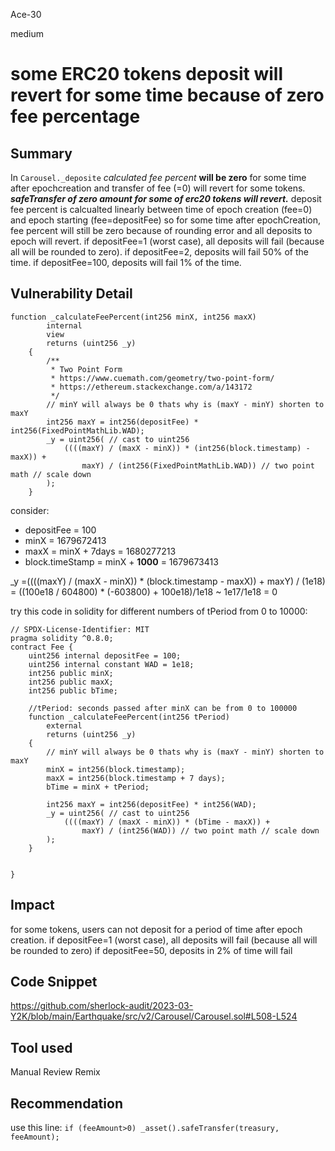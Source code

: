 Ace-30

medium

# some ERC20 tokens deposit will revert for some time because of zero fee percentage

## Summary
In `Carousel._deposite` _calculated fee percent_ **will be zero** for some time after epochcreation and transfer of fee (=0) will revert for some tokens.  **_safeTransfer of zero amount for some of erc20 tokens will revert._**
deposit fee percent is calcualted linearly between time of epoch creation (fee=0) and epoch starting (fee=depositFee)
so for some time after epochCreation, fee percent will still be zero because of rounding error and all deposits to epoch will revert.
if depositFee=1 (worst case), all deposits will fail (because all will be rounded to zero).
if depositFee=2, deposits will fail 50% of the time.
if depositFee=100, deposits will fail 1% of the time.

## Vulnerability Detail
```solidity
function _calculateFeePercent(int256 minX, int256 maxX)
        internal
        view
        returns (uint256 _y)
    {
        /**
         * Two Point Form
         * https://www.cuemath.com/geometry/two-point-form/
         * https://ethereum.stackexchange.com/a/143172
         */
        // minY will always be 0 thats why is (maxY - minY) shorten to maxY
        int256 maxY = int256(depositFee) * int256(FixedPointMathLib.WAD);
        _y = uint256( // cast to uint256
            ((((maxY) / (maxX - minX)) * (int256(block.timestamp) - maxX)) +
                maxY) / (int256(FixedPointMathLib.WAD)) // two point math // scale down
        );
    }
```

consider:
- depositFee = 100
- minX = 1679672413
- maxX = minX + 7days = 1680277213
- block.timeStamp = minX + **1000**  = 1679673413

_y =((((maxY) / (maxX - minX)) * (block.timestamp - maxX)) + maxY) / (1e18) = ((100e18 / 604800) * (-603800) + 100e18)/1e18 ~ 1e17/1e18 = 0

try this code in solidity for different numbers of tPeriod from 0 to 10000:
```solidity
// SPDX-License-Identifier: MIT
pragma solidity ^0.8.0;
contract Fee {
    uint256 internal depositFee = 100;
    uint256 internal constant WAD = 1e18;
    int256 public minX;
    int256 public maxX;
    int256 public bTime; 
    
    //tPeriod: seconds passed after minX can be from 0 to 100000
    function _calculateFeePercent(int256 tPeriod)
        external
        returns (uint256 _y)
    {
        // minY will always be 0 thats why is (maxY - minY) shorten to maxY
        minX = int256(block.timestamp);
        maxX = int256(block.timestamp + 7 days);
        bTime = minX + tPeriod;  

        int256 maxY = int256(depositFee) * int256(WAD);
        _y = uint256( // cast to uint256
            ((((maxY) / (maxX - minX)) * (bTime - maxX)) +
                maxY) / (int256(WAD)) // two point math // scale down
        );
    }


}
```

## Impact
for some tokens, users can not deposit for a period of time after epoch creation.
if depositFee=1 (worst case), all deposits will fail (because all will be rounded to zero)
if depositFee=50, deposits in 2% of time will fail

## Code Snippet
https://github.com/sherlock-audit/2023-03-Y2K/blob/main/Earthquake/src/v2/Carousel/Carousel.sol#L508-L524

## Tool used

Manual Review
Remix

## Recommendation
use this line:
`if (feeAmount>0) _asset().safeTransfer(treasury, feeAmount);`